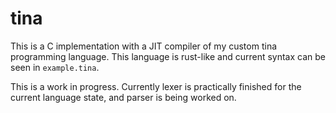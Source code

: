 # tina
This is a C implementation with a JIT compiler of my custom tina programming language. This language is rust-like and current syntax can be seen in `example.tina`.

This is a work in progress. Currently lexer is practically finished for the current language state, and parser is being worked on.

